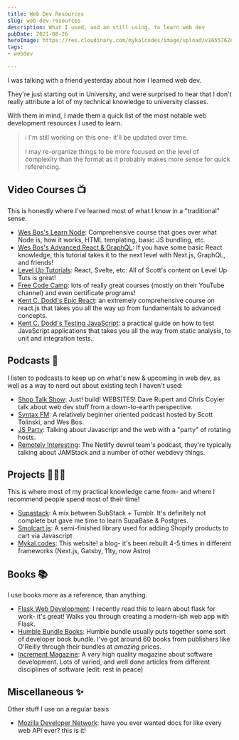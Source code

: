 ```yaml
---
title: Web Dev Resources
slug: web-dev-resources
description: What I used, and am still using, to learn web dev
pubDate: 2021-08-26
heroImage: https://res.cloudinary.com/mykalcodes/image/upload/v1655762856/Mykal%20Codes/web-dev-resources.webp
tags:
- webdev

---
```

I was talking with a friend yesterday about how I learned web dev.

They're just starting out in University, and were surprised to hear that I don't really attribute a lot of my technical knowledge to university classes. 

With them in mind, I made them a quick list of the most notable web development resources I used to learn.

> ℹ I'm still working on this one- it'll be updated over time.
>
> I may re-organize things to be more focused on the level of complexity than the format as it probably makes more sense for quick referencing.

## Video Courses 📺

This is honestly where I've learned most of what I know in a "traditional" sense.

* [Wes Bos's Learn Node](https://learnnode.com): Comprehensive course that goes over what Node is, how it works, HTML templating, basic JS bundling, etc.
* [Wes Bos's Advanced React & GraphQL](https://advancedreact.com/): If you have some basic React knowledge, this tutorial takes it to the next level with Next.js, GraphQL, and friends!
* [Level Up Tutorials](https://leveluptutorials.com): React, Svelte, etc: All of Scott's content on Level Up Tuts is great!
* [Free Code Camp](https://freecodecamp.org): lots of really great courses (mostly on their YouTube channel) and even certificate programs!
* [Kent C. Dodd's Epic React](https://epicreact.dev/): an extremely comprehensive course on react.js that takes you all the way up from fundamentals to advanced concepts. 
* [Kent C. Dodd's Testing JavaScript](https://testingjavascript.com/): a practical guide on how to test JavaScript applications that takes you all the way from static analysis, to unit and integration tests. 

## Podcasts 🎤

I listen to podcasts to keep up on what's new & upcoming in web dev, as well as a way to nerd out about existing tech I haven't used:

* [Shop Talk Show](https://shoptalkshow.com/): Just! build! WEBSITES! Dave Rupert and Chris Coyier talk about web dev stuff from a down-to-earth perspective.
* [Syntax FM](https://syntax.fm): A relatively beginner oriented podcast hosted by Scott Tolinski, and Wes Bos.
* [JS Party](https://changelog.com/jsparty): Talking about Javascript and the web with a "party" of rotating hosts.
* [Remotely Interesting](https://www.netlify.com/blog/2020/09/01/announcing-a-remotely-interesting-podcast/): The Netlify devrel team's podcast, they're typically talking about JAMStack and a number of other webdevy things. 

## Projects 👩🏻‍💻

This is where most of my practical knowledge came from- and where I recommend people spend most of their time!

* [Supastack](https://github.com/MykalMachon/Supastack): A mix between SubStack + Tumblr. It's definitely not complete but gave me time to learn SupaBase & Postgres.
* [Smolcart.js](https://github.com/TinyboxSoftware/Smolcart.js): A semi-finished library used for adding Shopify products to cart via Javascript
* [Mykal.codes](https://github.com/MykalMachon/Mykal.Codes): This website! a blog- it's been rebuilt 4-5 times in different frameworks (Next.js, Gatsby, 11ty, now Astro)

## Books 📚

I use books more as a reference, than anything.

* [Flask Web Development](https://www.oreilly.com/library/view/flask-web-development/9781491991725/): I recently read this to learn about flask for work- it's great! Walks you through creating a modern-ish web app with Flask.
* [Humble Bundle Books](https://www.humblebundle.com/books): Humble bundle usually puts together some sort of developer book bundle. I've got around 60 books from publishers like O'Reilly through their bundles at _amazing_ prices.
* [Increment Magazine](https://increment.com): A _very_ high quality magazine about software development. Lots of varied, and well done articles from different disciplines of software (edit: rest in peace)

## Miscellaneous ✨

Other stuff I use on a regular basis

* [Mozilla Developer Network](https://mdn.org): have you ever wanted docs for like every web API ever? this is it!